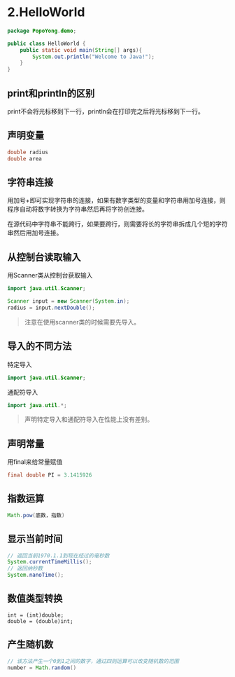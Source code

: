# 2.HelloWorld

```java
package PopoYong.demo;

public class HelloWorld {
    public static void main(String[] args){
        System.out.println("Welcome to Java!");
    }
}
```

## print和println的区别

print不会将光标移到下一行，println会在打印完之后将光标移到下一行。

## 声明变量

```java
double radius
double area
```

## 字符串连接

用加号+即可实现字符串的连接，如果有数字类型的变量和字符串用加号连接，则程序自动将数字转换为字符串然后再将字符创连接。

在源代码中字符串不能跨行，如果要跨行，则需要将长的字符串拆成几个短的字符串然后用加号连接。

## 从控制台读取输入

用Scanner类从控制台获取输入

```java
import java.util.Scanner;

Scanner input = new Scanner(System.in);
radius = input.nextDouble();
```

> 注意在使用scanner类的时候需要先导入。

## 导入的不同方法

特定导入

```java
import java.util.Scanner;
```

通配符导入

```java
import java.util.*;
```

> 声明特定导入和通配符导入在性能上没有差别。

## 声明常量

用final来给常量赋值

```java
final double PI = 3.1415926
```

## 指数运算

```java
Math.pow(底数，指数)
```

## 显示当前时间

```java
// 返回当前1970.1.1到现在经过的毫秒数
System.currentTimeMillis();
// 返回纳秒数
System.nanoTime();
```

## 数值类型转换

```
int = (int)double;
double = (double)int;
```

## 产生随机数

```java
// 该方法产生一个0到1之间的数字，通过四则运算可以改变随机数的范围
number = Math.random()
```

 

